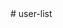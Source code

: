<Header>
    <Headline/>
</Header>

<Users>
    <User>
        <UserLogo/>
        <UserData/>
    </User>
</Users>

<Footer>
    <FooterText/>
</Footer># user-list
